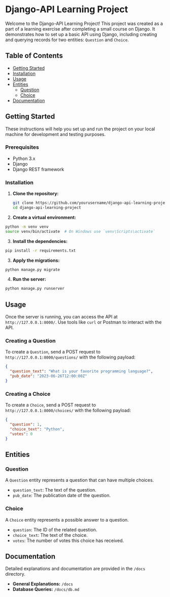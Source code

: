 # Django-API Learning Project

Welcome to the Django-API Learning Project! This project was created as a part of a learning exercise after completing a small course on Django. It demonstrates how to set up a basic API using Django, including creating and querying records for two entities: `Question` and `Choice`.

## Table of Contents

- [Getting Started](#getting-started)
- [Installation](#installation)
- [Usage](#usage)
- [Entities](#entities)
  - [Question](#question)
  - [Choice](#choice)
- [Documentation](#documentation)

## Getting Started

These instructions will help you set up and run the project on your local machine for development and testing purposes.

### Prerequisites

- Python 3.x
- Django
- Django REST framework

### Installation

1. **Clone the repository:**

   ```bash
   git clone https://github.com/yourusername/django-api-learning-project.git
   cd django-api-learning-project
   ```
2. **Create a virtual environment:**
  ```bash
  python -m venv venv
  source venv/bin/activate  # On Windows use `venv\Scripts\activate`
  ```
3. **Install the dependencies:**
  ```bash
  pip install -r requirements.txt
  ```
3. **Apply the migrations:**
  ```bash
  python manage.py migrate
  ```
4. **Run the server:**
  ```bash
  python manage.py runserver
  ```

## Usage

Once the server is running, you can access the API at `http://127.0.0.1:8000/`. Use tools like `curl` or Postman to interact with the API.

### Creating a Question

To create a `Question`, send a POST request to `http://127.0.0.1:8000/questions/` with the following payload:

```json
{
  "question_text": "What is your favorite programming language?",
  "pub_date": "2023-06-26T12:00:00Z"
}
```
### Creating a Choice

To create a `Choice`, send a POST request to `http://127.0.0.1:8000/choices/` with the following payload:

```json
{
  "question": 1,
  "choice_text": "Python",
  "votes": 0
}
```

## Entities

### Question

A `Question` entity represents a question that can have multiple choices.

- `question_text`: The text of the question.
- `pub_date`: The publication date of the question.

### Choice

A `Choice` entity represents a possible answer to a question.

- `question`: The ID of the related question.
- `choice_text`: The text of the choice.
- `votes`: The number of votes this choice has received.

## Documentation

Detailed explanations and documentation are provided in the `/docs` directory.

- **General Explanations:** `/docs`
- **Database Queries:** `/docs/db.md`
